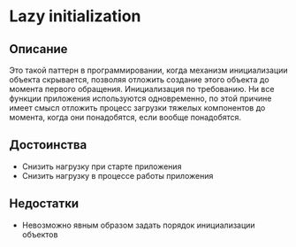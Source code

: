 # Lazy initialization

## Описание
Это такой паттерн в программировании, когда механизм инициализации объекта скрывается, позволяя отложить создание этого объекта до момента первого обращения. Инициализация по требованию. Ни все функции приложения используются одновременно, по этой причине имеет смысл отложить процесс загрузки тяжелых компонентов до момента, когда они понадобятся, если вообще понадобятся.

## Достоинства
- Снизить нагрузку при старте приложения
- Снизить нагрузку в процессе работы приложения

## Недостатки
- Невозможно явным образом задать порядок инициализации объектов